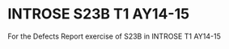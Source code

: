 INTROSE S23B
T1 AY14-15
================

For the Defects Report exercise of S23B in INTROSE T1 AY14-15
